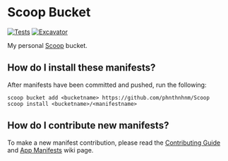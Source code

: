 # Scoop Bucket

[![Tests](https://github.com/phnthnhnm/Scoop/actions/workflows/ci.yml/badge.svg)](https://github.com/phnthnhnm/Scoop/actions/workflows/ci.yml) [![Excavator](https://github.com/phnthnhnm/Scoop/actions/workflows/excavator.yml/badge.svg)](https://github.com/phnthnhnm/Scoop/actions/workflows/excavator.yml)

My personal [Scoop](https://scoop.sh) bucket.

## How do I install these manifests?

After manifests have been committed and pushed, run the following:

```pwsh
scoop bucket add <bucketname> https://github.com/phnthnhnm/Scoop
scoop install <bucketname>/<manifestname>
```

## How do I contribute new manifests?

To make a new manifest contribution, please read the [Contributing
Guide](https://github.com/ScoopInstaller/.github/blob/main/.github/CONTRIBUTING.md)
and [App Manifests](https://github.com/ScoopInstaller/Scoop/wiki/App-Manifests)
wiki page.
